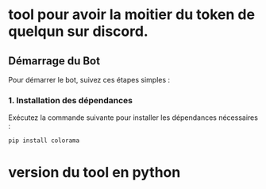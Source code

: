 # tool pour avoir la moitier du token de quelqun sur discord.

## Démarrage du Bot

Pour démarrer le bot, suivez ces étapes simples :

### 1. Installation des dépendances

Exécutez la commande suivante pour installer les dépendances nécessaires :

```bash
pip install colorama
```
# version du tool en python
